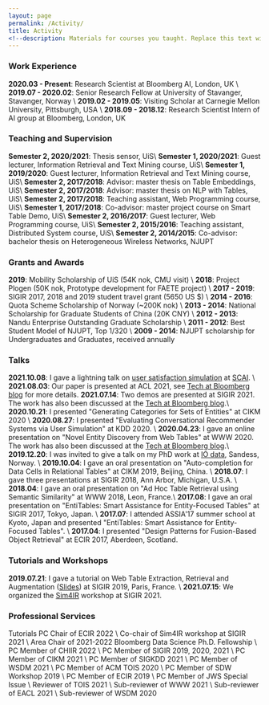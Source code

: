 ```yaml
---
layout: page
permalink: /Activity/
title: Activity
<!--description: Materials for courses you taught. Replace this text with your description.-->
---
```


### Work Experience

<strong>2020.03 - Present</strong>: Research Scientist at Bloomberg AI, London, UK \\
<strong>2019.07 - 2020.02</strong>: Senior Research Fellow at University of Stavanger, Stavanger, Norway \\
<strong>2019.02 - 2019.05</strong>: Visiting Scholar at Carnegie Mellon University, Pittsburgh, USA \\
<strong>2018.09 - 2018.12</strong>: Research Scientist Intern of AI group at Bloomberg, London, UK


### Teaching and Supervision

<strong>Semester 2, 2020/2021</strong>: Thesis sensor, UiS\\
<strong>Semester 1, 2020/2021</strong>: Guest lecturer, Information Retrieval and Text Mining course, UiS\\
<strong>Semester 1, 2019/2020</strong>: Guest lecturer, Information Retrieval and Text Mining course, UiS\\
<strong>Semester 2, 2017/2018</strong>: Advisor: master thesis on Table Embeddings, UiS\\
<strong>Semester 2, 2017/2018</strong>: Advisor: master thesis on NLP with Tables, UiS\\
<strong>Semester 2, 2017/2018</strong>: Teaching assistant, Web Programming course, UiS\\
<strong>Semester 1, 2017/2018</strong>: Co-advisor: master project course on Smart Table Demo, UiS\\
<strong>Semester 2, 2016/2017</strong>: Guest lecturer, Web Programming course, UiS\\
<strong>Semester 2, 2015/2016</strong>: Teaching assistant, Distributed System course, UiS\\
<strong>Semester 2, 2014/2015</strong>: Co-advisor: bachelor thesis on Heterogeneous Wireless Networks, NJUPT 

### Grants and Awards

<strong>2019</strong>: Mobility Scholarship of UiS (54K nok, CMU visit) \\
<strong>2018</strong>: Project Plogen (50K nok, Prototype development for FAETE project) \\
<strong>2017 - 2019</strong>: SIGIR 2017, 2018 and 2019 student travel grant (5650 US $) \\
<strong>2014 - 2016</strong>: Quota Scheme Scholarship of Norway (~200K nok) \\
<strong>2013 - 2014</strong>: National Scholarship for Graduate Students of China (20K CNY) \\
<strong>2012 - 2013</strong>: Nandu Enterprise Outstanding Graduate Scholarship \\
<strong>2011 - 2012</strong>: Best Student Model of NJUPT, Top 1/320 \\
<strong>2009 - 2014</strong>: NJUPT scholarship for Undergraduates and Graduates, received annually

### Talks

<strong>2021.10.08</strong>: I gave a lightning talk on [user satisfaction simulation](https://arxiv.org/pdf/2105.03748.pdf) at [SCAI](https://scai.info/). \\
<strong>2021.08.03</strong>: Our paper is presented at ACL 2021, see [Tech at Bloomberg blog](https://www.techatbloomberg.com/blog/bloombergs-ai-researchers-engineers-publish-3-nlp-papers-at-acl-ijcnlp-2021/) for more details. 
<strong>2021.07.14</strong>: Two demos are presented at SIGIR 2021. The work has also been discussed at the [Tech at Bloomberg blog](https://www.techatbloomberg.com/blog/bloombergs-ai-researchers-engineers-publish-3-papers-at-sigir-2021/).\\
<strong>2020.10.21</strong>: I presented "Generating Categories for Sets of Entities" at CIKM 2020 \\
<strong>2020.08.27</strong>: I presented "Evaluating Conversational Recommender Systems via User Simulation" at KDD 2020. \\
<strong>2020.04.23</strong>: I gave an online presentation on "Novel Entity Discovery from Web Tables" at WWW 2020. The work has also been discussed at the [Tech at Bloomberg blog](https://www.techatbloomberg.com/blog/using-tables-to-build-better-knowledge-graphs/).\\
<strong>2019.12.20</strong>: I was invited to give a talk on my PhD work at [IO data](https://www.io-data.no/), Sandess, Norway. \\
<strong>2019.10.04</strong>: I gave an oral presentation on "Auto-completion for Data Cells in Relational Tables" at CIKM 2019, Beijing, China. \\
<strong>2018.07</strong>: I gave three presentations at SIGIR 2018, Ann Arbor, Michigan, U.S.A.  \\
<strong>2018.04</strong>: I gave an oral presentation on "Ad Hoc Table Retrieval using Semantic Similarity" at WWW 2018, Leon, France.\\
<strong>2017.08</strong>: I gave an oral presentation on "EntiTables: Smart Assistance for Entity-Focused Tables" at SIGIR 2017, Tokyo, Japan. \\
<strong>2017.07</strong>: I attended ASSIA'17 summer school at Kyoto, Japan and presented "EntiTables: Smart Assistance for Entity-Focused Tables". \\
<strong>2017.04</strong>: I presented "Design Patterns for Fusion-Based Object Retrieval" at ECIR 2017, Aberdeen, Scotland.  

### Tutorials and Workshops

<strong>2019.07.21</strong>: I gave a tutorial on Web Table Extraction, Retrieval and Augmentation ([Slides](https://github.com/iai-group/webtables-tutorial)) at SIGIR 2019, Paris, France. \\
<strong>2021.07.15</strong>: We organized the [Sim4IR](http://sim4ir.org/) workshop at SIGIR 2021.

### Professional Services

Tutorials PC Chair of ECIR 2022 \\
Co-chair of Sim4IR workshop at SIGIR 2021 \\
Area Chair of 2021-2022 Bloomberg Data Science Ph.D. Fellowship \\
PC Member of CHIIR 2022 \\
PC Member of SIGIR 2019, 2020, 2021 \\
PC Member of CIKM 2021 \\
PC Member of SIGKDD 2021 \\
PC Member of WSDM 2021 \\
PC Member of ACM TOIS 2020 \\
PC Member of SDW Workshop 2019 \\
PC Member of ECIR 2019 \\
PC Member of JWS Special Issue \\
Reviewer of TOIS 2021 \\
Sub-reviewer of WWW 2021 \\
Sub-reviewer of EACL 2021 \\
Sub-reviewer of WSDM 2020










